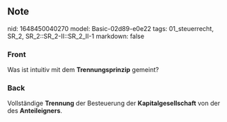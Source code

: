 ## Note
nid: 1648450040270
model: Basic-02d89-e0e22
tags: 01_steuerrecht, SR_2, SR_2::SR_2-II::SR_2_II-1
markdown: false

### Front
Was ist intuitiv mit dem <b>Trennungsprinzip</b> gemeint?

### Back
Vollständige <b>Trennung</b> der Besteuerung der
<b>Kapitalgesellschaft</b> von der des <b>Anteileigners</b>.
